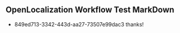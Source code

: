 ## OpenLocalization Workflow Test MarkDown
* 849ed713-3342-443d-aa27-73507e99dac3 
thanks!<!--HONumber=Mar16_HO3-->

